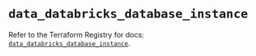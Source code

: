 # `data_databricks_database_instance`

Refer to the Terraform Registry for docs: [`data_databricks_database_instance`](https://registry.terraform.io/providers/databricks/databricks/1.90.0/docs/data-sources/database_instance).
